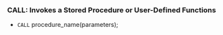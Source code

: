 ### **CALL**: Invokes a Stored Procedure or User-Defined Functions

- `CALL` procedure_name(parameters);


